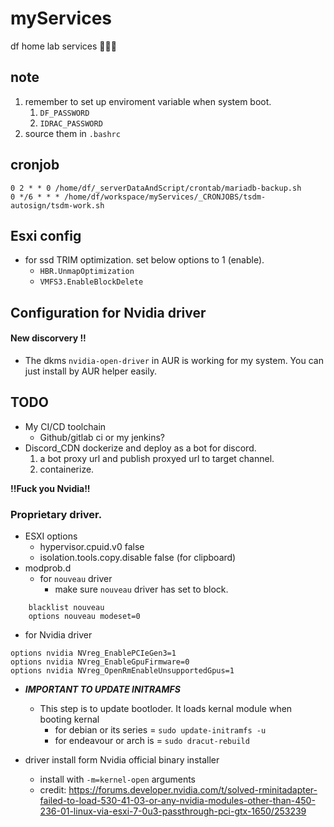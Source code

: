 # myServices
df home lab services 👊😎💥

## note
1. remember to set up enviroment variable when system boot.
   1.  `DF_PASSWORD`
   2.  `IDRAC_PASSWORD`
2. source them in `.bashrc`

## cronjob
```
0 2 * * 0 /home/df/_serverDataAndScript/crontab/mariadb-backup.sh
0 */6 * * * /home/df/workspace/myServices/_CRONJOBS/tsdm-autosign/tsdm-work.sh
```

## Esxi config
+ for ssd TRIM optimization. set below options to 1 (enable).
  + `HBR.UnmapOptimization`
  + `VMFS3.EnableBlockDelete`

## Configuration for Nvidia driver

#### New discorvery !!
+ The dkms `nvidia-open-driver` in AUR is working for my system. You can just install by AUR helper easily.


## TODO
+ My CI/CD toolchain  
  + Github/gitlab ci or my jenkins?
+ Discord_CDN dockerize and deploy as a bot for discord.
  1. a bot proxy url and publish proxyed url to target channel.
  2. containerize.


**!!Fuck you Nvidia!!**
### Proprietary driver.
+ ESXI options
  + hypervisor.cpuid.v0 false
  + isolation.tools.copy.disable false   (for clipboard)
+ modprob.d 
  + for `nouveau` driver
    + make sure `nouveau` driver has set to block.
```
    blacklist nouveau
    options nouveau modeset=0
```
  + for Nvidia driver 
```
options nvidia NVreg_EnablePCIeGen3=1
options nvidia NVreg_EnableGpuFirmware=0
options nvidia NVreg_OpenRmEnableUnsupportedGpus=1
```
+ ***IMPORTANT TO UPDATE INITRAMFS***
  + This step is to update bootloder. It loads kernal module when booting kernal
    + for debian or its series = `sudo update-initramfs -u`
    + for endeavour or arch is = `sudo dracut-rebuild`

+ driver install form Nvidia official binary installer
  + install with `-m=kernel-open` arguments
  + credit: https://forums.developer.nvidia.com/t/solved-rminitadapter-failed-to-load-530-41-03-or-any-nvidia-modules-other-than-450-236-01-linux-via-esxi-7-0u3-passthrough-pci-gtx-1650/253239
